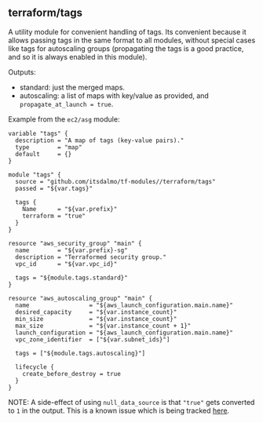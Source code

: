 ## terraform/tags

A utility module for convenient handling of tags. Its convenient because
it allows passing tags in the same format to all modules, without special
cases like tags for autoscaling groups (propagating the tags is a good
practice, and so it is always enabled in this module).

Outputs:
- standard: just the merged maps.
- autoscaling: a list of maps with key/value as provided, and `propagate_at_launch = true`.

Example from the `ec2/asg` module:

```hcl
variable "tags" {
  description = "A map of tags (key-value pairs)."
  type        = "map"
  default     = {}
}

module "tags" {
  source = "github.com/itsdalmo/tf-modules//terraform/tags"
  passed = "${var.tags}"
 
  tags {
    Name      = "${var.prefix}"
    terraform = "true"
  }
}

resource "aws_security_group" "main" {
  name        = "${var.prefix}-sg"
  description = "Terraformed security group."
  vpc_id      = "${var.vpc_id}"

  tags = "${module.tags.standard}"
}

resource "aws_autoscaling_group" "main" {
  name                 = "${aws_launch_configuration.main.name}"
  desired_capacity     = "${var.instance_count}"
  min_size             = "${var.instance_count}"
  max_size             = "${var.instance_count + 1}"
  launch_configuration = "${aws_launch_configuration.main.name}"
  vpc_zone_identifier  = ["${var.subnet_ids}"]

  tags = ["${module.tags.autoscaling}"]

  lifecycle {
    create_before_destroy = true
  }
}

```

NOTE: A side-effect of using `null_data_source` is that `"true"` gets converted to
`1` in the output. This is a known issue which is being tracked [here](https://github.com/hashicorp/terraform/issues/13512).
